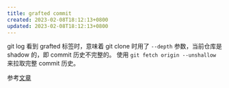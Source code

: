 ```yaml
---
title: grafted commit
created: 2023-02-08T18:12:13+0800
updated: 2023-02-08T18:12:13+0800
---
```



git log 看到 grafted 标签时，意味着 git clone 时用了 `--depth` 参数，当前仓库是 shadow 的，即 commit 历史不完整的。
使用 `git fetch origin --unshallow` 来拉取完整 commit 历史。

参考[文章](https://noiseyou99.medium.com/git-%E4%BD%BF%E7%94%A8unshallow%E4%BE%86%E8%A7%A3%E9%99%A4grafted%E7%8B%80%E6%85%8B-%E4%BE%86%E8%A7%A3%E6%B1%BA%E4%BD%BF%E7%94%A8depth%E7%9A%84%E5%95%8F%E9%A1%8C-6bb9dfbb554c)
